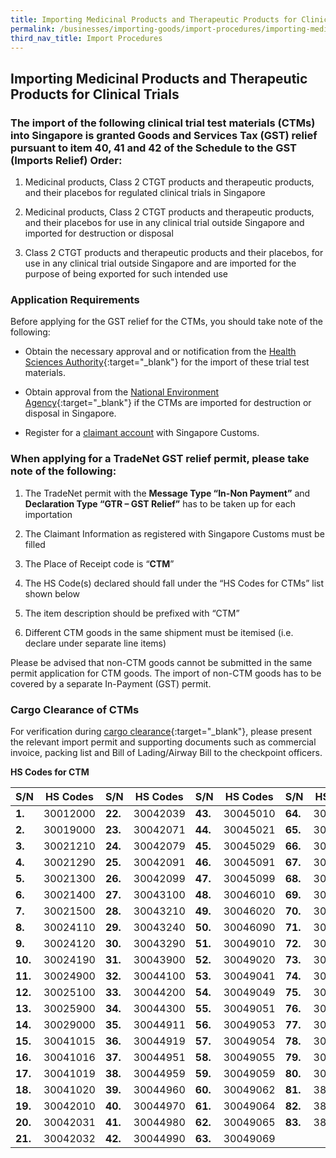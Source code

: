 ```yaml
---
title: Importing Medicinal Products and Therapeutic Products for Clinical Trials
permalink: /businesses/importing-goods/import-procedures/importing-medical-products-and-therapeutic-products-for-clinical-trials
third_nav_title: Import Procedures
---
```

## Importing Medicinal Products and Therapeutic Products for Clinical Trials


### The import of the following clinical trial test materials (CTMs) into Singapore is granted Goods and Services Tax (GST) relief pursuant to item 40, 41 and 42 of the Schedule to the GST (Imports Relief) Order:  

1.  Medicinal products, Class 2 CTGT products and therapeutic products, and their placebos for regulated clinical trials in Singapore
    
2.  Medicinal products, Class 2 CTGT products and therapeutic products, and their placebos for use in any clinical trial outside Singapore and imported for destruction or disposal
    
3.  Class 2 CTGT products and therapeutic products and their placebos, for  use in any clinical trial outside Singapore and are imported for the purpose of being exported for such intended use
    

###  Application Requirements

Before applying for the GST relief for the CTMs, you should take note of the following:

-   Obtain the necessary approval and or notification from the [Health Sciences Authority](https://www.hsa.gov.sg/Clinical-Trials/){:target="_blank"} for the import of these trial test materials.
    
-   Obtain approval from the [National Environment Agency](http://www.nea.gov.sg/energy-waste/waste-management){:target="_blank"} if the CTMs are imported for destruction or disposal in Singapore.
    
-   Register for a [claimant account](/businesses/new-traders-and-registration-services/registration-services/register-claimants) with Singapore Customs.
    

### When applying for a TradeNet GST relief permit, please take note of the following:  

1.  The TradeNet permit with the **Message Type “In-Non Payment”** and **Declaration Type “GTR – GST Relief”** has to be taken up for each importation
    
2.  The Claimant Information as registered with Singapore Customs must be filled
    
3.  The Place of Receipt code is “**CTM**”
    
4.  The HS Code(s) declared should fall under the “HS Codes for CTMs” list shown below

5.  The item description should be prefixed with “CTM”

6.  Different CTM goods in the same shipment must be itemised (i.e. declare under separate line items)

Please be advised that non-CTM goods cannot be submitted in the same permit application for CTM goods. The import of non-CTM goods has to be covered by a separate In-Payment (GST) permit.

### Cargo Clearance of CTMs

For verification during  [cargo clearance](https://www.ica.gov.sg/enteringanddeparting/cargo_postal_info){:target="_blank"}, please present the relevant import permit and supporting documents such as commercial invoice, packing list and Bill of Lading/Airway Bill to the checkpoint officers.

**HS Codes for CTM**

| S/N | HS Codes | S/N | HS Codes | S/N | HS Codes | S/N | HS Codes 
|--|--|--|--|--|--|--|--|
| **1.** | 30012000 | **22.** | 30042039 | **43.** | 30045010 | **64.** | 30049071 |
| **2.** | 30019000 | **23.** | 30042071 | **44.** | 30045021 | **65.** | 30049072 |
| **3.** | 30021210 | **24.** | 30042079 | **45.** | 30045029 | **66.** | 30049079 |
| **4.** | 30021290 | **25.** | 30042091 | **46.** | 30045091 | **67.** | 30049081 |
| **5.** | 30021300 | **26.** | 30042099 | **47.** | 30045099 | **68.** | 30049082 |
| **6.** | 30021400 | **27.** | 30043100 | **48.** | 30046010 | **69.** | 30049089 |
| **7.** | 30021500 | **28.** | 30043210 | **49.** | 30046020 | **70.** | 30049092 |
| **8.** |   30024110 | **29.** | 30043240 | **50.** | 30046090 | **71.** | 30049093 |
| **9.** | 30024120 | **30.** | 30043290 | **51.** | 30049010 | **72.** | 30049094 |
| **10.** | 30024190 | **31.** | 30043900 |**52.**  | 30049020 | **73.** | 30049095 |
| **11.** | 30024900 | **32.** | 30044100 |**53.**  | 30049041 | **74.** | 30049096 |
| **12.** | 30025100 | **33.** | 30044200 |**54.**  | 30049049 |**75.**  | 30049098 |
| **13.**| 30025900 |  **34.**| 30044300 | **55.** | 30049051 | **76.** | 30049099 |
| **14.** | 30029000 | **35.** | 30044911 |**56.** | 30049053 | **77.** | 30063010 |
| **15.** | 30041015 | **36.** | 30044919 | **57.** | 30049054 |**78.**  | 30063030 |
| **16.** | 30041016 | **37.** | 30044951 | **58.** | 30049055 |**79.**  | 30063090 |
| **17.** | 30041019 | **38.** | 30044959 | **59.** | 30049059 |**80.**  | 30066000 |
| **18.** | 30041020 | **39.** | 30044960 | **60.** | 30049062 |**81.**  | 38221100 |
| **19.** | 30042010 | **40.** | 30044970 | **61.** | 30049064 |**82.**  | 38221200 |
| **20.** | 30042031 | **41.** | 30044980 | **62.** | 30049065 |**83.** |38221900
| **21.** | 30042032 | **42.** | 30044990 | **63.** | 30049069 |